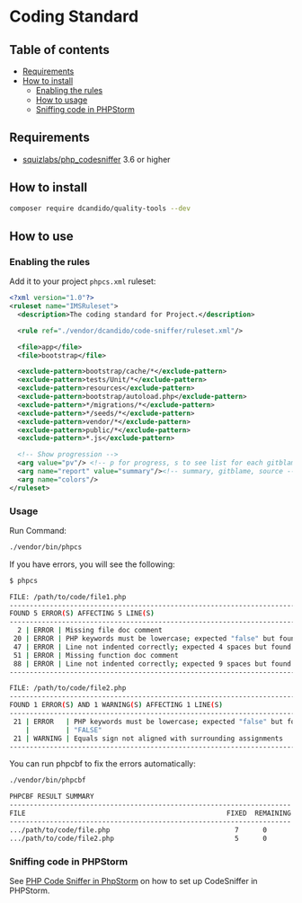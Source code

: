 # Coding Standard

## Table of contents

- [Requirements](#requirements)
- [How to install](#how-to-install)
    - [Enabling the rules](#enabling-the-rules)
    - [How to usage](#usage)
    - [Sniffing code in PHPStorm](#sniffing-code-in-phpstorm)



## Requirements

- [squizlabs/php_codesniffer](https://github.com/squizlabs/PHP_CodeSniffer) 3.6 or higher

## How to install

```bash
composer require dcandido/quality-tools --dev
```

## How to use

### Enabling the rules

Add it to your project `phpcs.xml` ruleset:

```xml
<?xml version="1.0"?>
<ruleset name="IMSRuleset">
  <description>The coding standard for Project.</description>

  <rule ref="./vendor/dcandido/code-sniffer/ruleset.xml"/>

  <file>app</file>
  <file>bootstrap</file>

  <exclude-pattern>bootstrap/cache/*</exclude-pattern>
  <exclude-pattern>tests/Unit/*</exclude-pattern>
  <exclude-pattern>resources</exclude-pattern>
  <exclude-pattern>bootstrap/autoload.php</exclude-pattern>
  <exclude-pattern>*/migrations/*</exclude-pattern>
  <exclude-pattern>*/seeds/*</exclude-pattern>
  <exclude-pattern>vendor/*</exclude-pattern>
  <exclude-pattern>public/*</exclude-pattern>
  <exclude-pattern>*.js</exclude-pattern>

  <!-- Show progression -->
  <arg value="pv"/> <!-- p for progress, s to see list for each gitblame author, v to see authors with no violations, s include source codes in the report -->
  <arg name="report" value="summary"/><!-- summary, gitblame, source -->
  <arg name="colors"/>
</ruleset>
```

### Usage

Run Command:
```bash
./vendor/bin/phpcs
```

If you have errors, you will see the following:

```bash
$ phpcs 

FILE: /path/to/code/file1.php
--------------------------------------------------------------------------------
FOUND 5 ERROR(S) AFFECTING 5 LINE(S)
--------------------------------------------------------------------------------
  2 | ERROR | Missing file doc comment
 20 | ERROR | PHP keywords must be lowercase; expected "false" but found "FALSE"
 47 | ERROR | Line not indented correctly; expected 4 spaces but found 1
 51 | ERROR | Missing function doc comment
 88 | ERROR | Line not indented correctly; expected 9 spaces but found 6
--------------------------------------------------------------------------------

FILE: /path/to/code/file2.php
--------------------------------------------------------------------------------
FOUND 1 ERROR(S) AND 1 WARNING(S) AFFECTING 1 LINE(S)
--------------------------------------------------------------------------------
 21 | ERROR   | PHP keywords must be lowercase; expected "false" but found
    |         | "FALSE"
 21 | WARNING | Equals sign not aligned with surrounding assignments
--------------------------------------------------------------------------------
````

You can run phpcbf to fix the errors automatically:
```bash
./vendor/bin/phpcbf
```
```bash
PHPCBF RESULT SUMMARY
----------------------------------------------------------------------
FILE                                                  FIXED  REMAINING
----------------------------------------------------------------------
.../path/to/code/file.php                               7      0
.../path/to/code/file2.php                              5      0
```

### Sniffing code in PHPStorm

See [PHP Code Sniffer in PhpStorm](https://confluence.jetbrains.com/display/PhpStorm/PHP+Code+Sniffer+in+PhpStorm) on how to set up CodeSniffer in PHPStorm.
